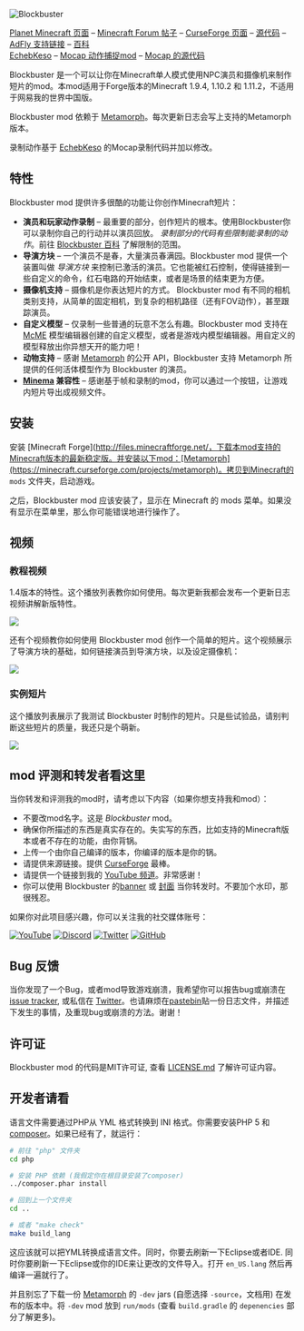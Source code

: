 ![Blockbuster](http://i.imgur.com/nqDKg1R.png)

[Planet Minecraft 页面](http://www.planetminecraft.com/mod/blockbuster-machinima-mod/) – [Minecraft Forum 帖子](http://www.minecraftforum.net/forums/mapping-and-modding/minecraft-mods/2700216-blockbuster-machinima-studio-mod) – [CurseForge 页面](https://minecraft.curseforge.com/projects/blockbuster) – [源代码](https://github.com/mchorse/blockbuster) – [AdFly 支持链接](http://adf.ly/15268913/blockbuster-curseforge) – [百科](https://github.com/mchorse/blockbuster/wiki)  
[EchebKeso](https://twitter.com/EchebKeso) – [Mocap 动作捕捉mod](http://www.minecraftforum.net/forums/mapping-and-modding/minecraft-mods/1445402-minecraft-motion-capture-mod-mocap-16-000) – [Mocap 的源代码](https://github.com/EchebKeso/Mocap)

Blockbuster 是一个可以让你在Minecraft单人模式使用NPC演员和摄像机来制作短片的mod。本mod适用于Forge版本的Minecraft 1.9.4, 1.10.2 和 1.11.2，不适用于网易我的世界中国版。

Blockbuster mod 依赖于 [Metamorph](https://minecraft.curseforge.com/projects/metamorph)。每次更新日志会写上支持的Metamorph版本。

录制动作基于 [EchebKeso](https://twitter.com/EchebKeso) 的Mocap录制代码并加以修改。

## 特性

Blockbuster mod 提供许多很酷的功能让你创作Minecraft短片：

* **演员和玩家动作录制** – 最重要的部分，创作短片的根本。使用Blockbuster你可以录制你自己的行动并以演员回放。 *录制部分的代码有些限制能录制的动作*。前往 [Blockbuster 百科](https://github.com/mchorse/blockbuster/wiki/Home) 了解限制的范围。
* **导演方块** – 一个演员不是春，大量演员春满园。Blockbuster mod 提供一个装置叫做 *导演方块* 来控制已激活的演员。它也能被红石控制，使得链接到一些自定义的命令，红石电路的开始结束，或者是场景的结束更为方便。
* **摄像机支持** – 摄像机是你表达短片的方式。 Blockbuster mod 有不同的相机类别支持，从简单的固定相机，到复杂的相机路径（还有FOV动作），甚至跟踪演员。 
* **自定义模型** – 仅录制一些普通的玩意不怎么有趣。Blockbuster mod 支持在[McME](https://mchorse.github.io/mcme/) 模型编辑器创建的自定义模型，或者是游戏内模型编辑器。用自定义的模型释放出你异想天开的能力吧！ 
* **动物支持** – 感谢 [Metamorph](https://minecraft.curseforge.com/projects/metamorph) 的公开 API，Blockbuster 支持 Metamorph 所提供的任何活体模型作为 Blockbuster 的演员。
* **[Minema](http://www.minecraftforum.net/forums/mapping-and-modding/minecraft-mods/2790594-minema-unofficial-the-smooth-movie-recorder) 兼容性** – 感谢基于帧和录制的mod，你可以通过一个按钮，让游戏内短片导出成视频文件。

## 安装

安装 [Minecraft Forge](http://files.minecraftforge.net/，下载本mod支持的Minecraft版本的最新稳定版。并安装以下mod：[Metamorph](https://minecraft.curseforge.com/projects/metamorph)。拷贝到Minecraft的 `mods` 文件夹，启动游戏。

之后，Blockbuster mod 应该安装了，显示在 Minecraft 的 mods 菜单。如果没有显示在菜单里，那么你可能错误地进行操作了。

## 视频

### 教程视频

1.4版本的特性。这个播放列表教你如何使用。每次更新我都会发布一个更新日志视频讲解新版特性。

<a href="https://youtu.be/CoJ_6Byh6LA?list=PL6UPd2Tj65nEwg2bfY-NduLihPy6fgnvK"><img src="https://img.youtube.com/vi/CoJ_6Byh6LA/0.jpg"></a> 

还有个视频教你如何使用 Blockbuster mod 创作一个简单的短片。这个视频展示了导演方块的基础，如何链接演员到导演方块，以及设定摄像机：

<a href="https://youtu.be/cVTIzKzWtqg?list=PL6UPd2Tj65nE0Pmf6GD2Fk3aRGWTGKlZk"><img src="https://img.youtube.com/vi/cVTIzKzWtqg/0.jpg"></a> 

### 实例短片

这个播放列表展示了我测试 Blockbuster 时制作的短片。只是些试验品，请别判断这些短片的质量，我还只是个萌新。 

<a href="https://youtu.be/FjED5qT80eM?list=PL6UPd2Tj65nFdhjzY-z6yCJuPaEanB2BF"><img src="https://img.youtube.com/vi/FjED5qT80eM/0.jpg"></a> 

## mod 评测和转发者看这里

当你转发和评测我的mod时，请考虑以下内容（如果你想支持我和mod）：

* 不要改mod名字。这是 *Blockbuster* mod。
* 确保你所描述的东西是真实存在的。失实写的东西，比如支持的Minecraft版本或者不存在的功能，由你背锅。
* 上传一个由你自己编译的版本，你编译的版本是你的锅。
* 请提供来源链接。提供 [CurseForge](https://minecraft.curseforge.com/projects/blockbuster) 最棒。
* 请提供一个链接到我的 [YouTube 频道](https://www.youtube.com/channel/UCWVDjAcecHHa8UrEWMRGI8w)。非常感谢！
* 你可以使用 Blockbuster 的[banner](http://i.imgur.com/nqDKg1R.png) 或 [封面](http://i.imgur.com/XgU8Tvx.png) 当你转发时。不要加个水印，那很残忍。

如果你对此项目感兴趣，你可以关注我的社交媒体账号：

[![YouTube](http://i.imgur.com/yA4qam9.png)](https://www.youtube.com/channel/UCWVDjAcecHHa8UrEWMRGI8w) [![Discord](http://i.imgur.com/gI6JEpJ.png)](https://discord.gg/qfxrqUF) [![Twitter](http://i.imgur.com/6b8vHcX.png)](https://twitter.com/McHorsy) [![GitHub](http://i.imgur.com/DmTn1f1.png)](https://github.com/mchorse)  

## Bug 反馈

当你发现了一个Bug，或者mod导致游戏崩溃，我希望你可以报告bug或崩溃在[issue tracker](https://github.com/mchorse/blockbuster/issues/), 或私信在 [Twitter](https://twitter.com/McHorsy)。也请麻烦在[pastebin](http://pastebin.com)贴一份日志文件，并描述下发生的事情，及重现bug或崩溃的方法。谢谢！

## 许可证

Blockbuster mod 的代码是MIT许可证, 查看 [LICENSE.md](./LICENSE.md) 了解许可证内容。

## 开发者请看

语言文件需要通过PHP从 YML 格式转换到 INI 格式。你需要安装PHP 5 和 [composer](https://getcomposer.org/download/)。如果已经有了，就运行：

```sh
# 前往 "php" 文件夹
cd php

# 安装 PHP 依赖 (我假定你在根目录安装了composer)
../composer.phar install

# 回到上一个文件夹
cd ..

# 或者 "make check"
make build_lang
```

这应该就可以把YML转换成语言文件。同时，你要去刷新一下Eclipse或者IDE. 同时你要刷新一下Eclipse或你的IDE来让更改的文件导入。打开 `en_US.lang` 然后再编译一遍就行了。

并且别忘了下载一份 [Metamorph](https://minecraft.curseforge.com/projects/metamorph) 的 `-dev` jars (自愿选择 `-source`，文档用) 在发布的版本中。将 `-dev` mod 放到 `run/mods` (查看 `build.gradle` 的 `depenencies` 部分了解更多)。